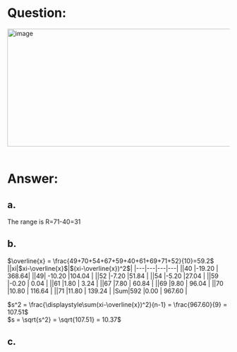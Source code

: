 # Question:<br>
<img width="595" height="267" alt="image" src="https://github.com/user-attachments/assets/56c07ecd-3387-4ea2-a645-32fcab0a38e3" /><br>
<br>
# Answer:<br>
## a.<br>
The range is R=71-40=31
## b.<br>
$\overline{x} = \frac{49+70+54+67+59+40+61+69+71+52}{10}=59.2$<br>
||xi|$xi-\overline{x}$|$(xi-\overline{x})^2$|
|---|---|---|---|
||40	|-19.20 |	368.64| 
||49|	-10.20 	|104.04 |
||52	|-7.20 	|51.84 |
||54	|-5.20 	|27.04 |
||59	|-0.20 |	0.04 |
||61	|1.80 |	3.24 |
||67	|7.80 |	60.84 |
||69	|9.80 |	96.04 |
||70	|10.80 |	116.64 |
||71	|11.80 |	139.24 |
|Sum|592	|0.00 |	967.60 |

$s^2 = \frac{\displaystyle\sum(xi-\overline{x})^2}{n-1} = \frac{967.60}{9} = 107.51$<br>
$s = \sqrt{s^2} = \sqrt{107.51} = 10.37$

## c.<br>


